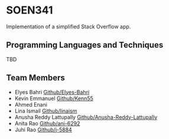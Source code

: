 # SOEN341
Implementation of a simplified Stack Overflow app. 

## Programming Languages and Techniques 
TBD

## Team Members 
* Elyes Bahri [Github/Elyes-Bahri](https://github.com/elyes-bahri)
* Kevin Emmanuel [Github/Kenn55](https://github.com/kenn55)
* Ahmed Enani 
* Lina Ismail [Github/linaism](https://github.com/linaism)
* Anusha Reddy Lattupally [Github/Anusha-Reddy-Lattupally](https://github.com/Anusha-Reddy-Lattupally)
* Anita Rao [Github/ani-6292](https://github.com/ani-6292)
* Juhi Rao [Github/j-5884](https://github.com/j-5844)